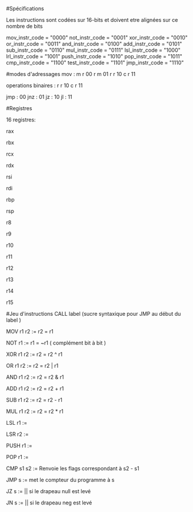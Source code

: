 #Spécifications

Les instructions sont codées sur 16-bits et doivent etre alignées sur ce nombre de bits


mov_instr_code =   "0000"
not_instr_code =   "0001"
xor_instr_code =   "0010"
or_instr_code =    "0011"
and_instr_code =   "0100"
add_instr_code =   "0101"
sub_instr_code =   "0110"
mul_instr_code =   "0111"
lsl_instr_code =   "1000"
lrl_instr_code =   "1001"
push_instr_code =  "1010"
pop_instr_code =   "1011"
cmp_instr_code =   "1100"
test_instr_code =  "1101"
jmp_instr_code =   "1110"

#modes d'adressages
mov :
m r 00
r m 01
r r 10
c r 11

operations binaires :
r r 10
c r 11

jmp : 00
jnz : 01
jz : 10
jl : 11

#Registres

16 registres: 

rax

rbx

rcx

rdx

rsi

rdi

rbp

rsp

r8

r9

r10

r11

r12

r13

r14

r15 





#Jeu d'instructions
CALL label (sucre syntaxique pour JMP au début du label )

MOV r1 r2 := r2 = r1

NOT r1    := r1 = ~r1 ( complément bit à bit )

XOR r1 r2 := r2 = r2 ^ r1

OR  r1 r2 := r2 = r2 | r1

AND r1 r2 := r2 = r2 & r1

ADD r1 r2 := r2 = r2 + r1

SUB r1 r2 := r2 = r2 - r1

MUL r1 r2 := r2 = r2 * r1

LSL r1    :=

LSR r2    := 

PUSH r1   :=

POP r1    :=

CMP s1 s2 := Renvoie les flags correspondant à s2 - s1

JMP s := met le compteur du programme à s

JZ s := || si le drapeau null est levé

JN s := || si le drapeau neg est levé
